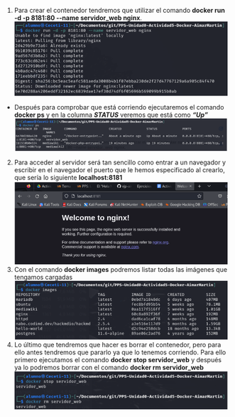 1. Para crear el contenedor tendremos que utilizar el comando **docker run -d -p 8181:80 --name servidor_web nginx**.
![](/img/introduccion/1.png)
* Después para comprobar que está corriendo ejecutaremos el comando **docker ps** y en la columna ***STATUS*** veremos que está como ***“Up”***
![](/img/introduccion/2.png)
2. Para acceder al servidor será tan sencillo como entrar a un navegador y escribir en el navegador el puerto que le hemos especificado al crearlo, que sería lo siguiente **localhost:8181**
![](/img/introduccion/3.png)
3. Con el comando **docker images** podremos listar todas las imágenes que tengamos cargadas
![](/img/introduccion/4.png)
4. Lo último que tendremos que hacer es borrar el contenedor, pero para ello antes tendremos que pararlo ya que lo tenemos corriendo. Para ello primero ejecutamos el comando **docker stop servidor_web** y después ya lo podremos borrar con el comando **docker rm servidor_web**
![](/img/introduccion/5.png)